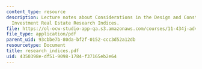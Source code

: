 ```yaml
---
content_type: resource
description: Lecture notes about Considerations in the Design and Construction of
  Investment Real Estate Research Indices.
file: https://ol-ocw-studio-app-qa.s3.amazonaws.com/courses/11-434j-advanced-topics-in-real-estate-finance-spring-2007/4350398edf5190981784f37165eb2e64_research_indices.pdf
file_type: application/pdf
parent_uid: 93cbbe7b-80da-bf2f-0152-ccc3d52a12db
resourcetype: Document
title: research_indices.pdf
uid: 4350398e-df51-9098-1784-f37165eb2e64
---
```

